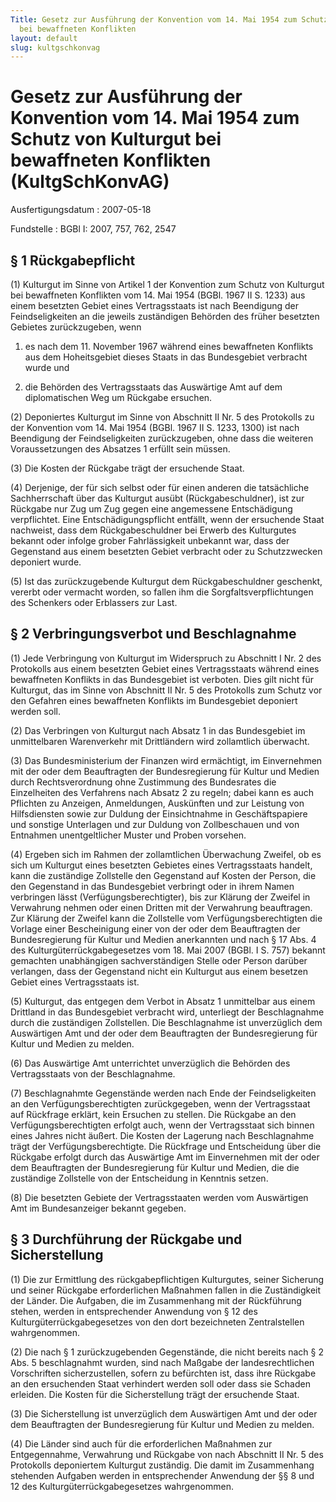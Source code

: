 ```yaml
---
Title: Gesetz zur Ausführung der Konvention vom 14. Mai 1954 zum Schutz von Kulturgut
  bei bewaffneten Konflikten
layout: default
slug: kultgschkonvag
---
```


# Gesetz zur Ausführung der Konvention vom 14. Mai 1954 zum Schutz von Kulturgut bei bewaffneten Konflikten (KultgSchKonvAG)

Ausfertigungsdatum
:   2007-05-18

Fundstelle
:   BGBl I: 2007, 757, 762, 2547


## § 1 Rückgabepflicht

(1) Kulturgut im Sinne von Artikel 1 der Konvention zum Schutz von
Kulturgut bei bewaffneten Konflikten vom 14. Mai 1954 (BGBl. 1967 II
S. 1233) aus einem besetzten Gebiet eines Vertragsstaats ist nach
Beendigung der Feindseligkeiten an die jeweils zuständigen Behörden
des früher besetzten Gebietes zurückzugeben, wenn

1.  es nach dem 11. November 1967 während eines bewaffneten Konflikts aus
    dem Hoheitsgebiet dieses Staats in das Bundesgebiet verbracht wurde
    und


2.  die Behörden des Vertragsstaats das Auswärtige Amt auf dem
    diplomatischen Weg um Rückgabe ersuchen.




(2) Deponiertes Kulturgut im Sinne von Abschnitt II Nr. 5 des
Protokolls zu der Konvention vom 14. Mai 1954 (BGBl. 1967 II S. 1233,
1300) ist nach Beendigung der Feindseligkeiten zurückzugeben, ohne
dass die weiteren Voraussetzungen des Absatzes 1 erfüllt sein müssen.

(3) Die Kosten der Rückgabe trägt der ersuchende Staat.

(4) Derjenige, der für sich selbst oder für einen anderen die
tatsächliche Sachherrschaft über das Kulturgut ausübt
(Rückgabeschuldner), ist zur Rückgabe nur Zug um Zug gegen eine
angemessene Entschädigung verpflichtet. Eine Entschädigungspflicht
entfällt, wenn der ersuchende Staat nachweist, dass dem
Rückgabeschuldner bei Erwerb des Kulturgutes bekannt oder infolge
grober Fahrlässigkeit unbekannt war, dass der Gegenstand aus einem
besetzten Gebiet verbracht oder zu Schutzzwecken deponiert wurde.

(5) Ist das zurückzugebende Kulturgut dem Rückgabeschuldner geschenkt,
vererbt oder vermacht worden, so fallen ihm die
Sorgfaltsverpflichtungen des Schenkers oder Erblassers zur Last.


## § 2 Verbringungsverbot und Beschlagnahme

(1) Jede Verbringung von Kulturgut im Widerspruch zu Abschnitt I Nr. 2
des Protokolls aus einem besetzten Gebiet eines Vertragsstaats während
eines bewaffneten Konflikts in das Bundesgebiet ist verboten. Dies
gilt nicht für Kulturgut, das im Sinne von Abschnitt II Nr. 5 des
Protokolls zum Schutz vor den Gefahren eines bewaffneten Konflikts im
Bundesgebiet deponiert werden soll.

(2) Das Verbringen von Kulturgut nach Absatz 1 in das Bundesgebiet im
unmittelbaren Warenverkehr mit Drittländern wird zollamtlich
überwacht.

(3) Das Bundesministerium der Finanzen wird ermächtigt, im
Einvernehmen mit der oder dem Beauftragten der Bundesregierung für
Kultur und Medien durch Rechtsverordnung ohne Zustimmung des
Bundesrates die Einzelheiten des Verfahrens nach Absatz 2 zu regeln;
dabei kann es auch Pflichten zu Anzeigen, Anmeldungen, Auskünften und
zur Leistung von Hilfsdiensten sowie zur Duldung der Einsichtnahme in
Geschäftspapiere und sonstige Unterlagen und zur Duldung von
Zollbeschauen und von Entnahmen unentgeltlicher Muster und Proben
vorsehen.

(4) Ergeben sich im Rahmen der zollamtlichen Überwachung Zweifel, ob
es sich um Kulturgut eines besetzten Gebietes eines Vertragsstaats
handelt, kann die zuständige Zollstelle den Gegenstand auf Kosten der
Person, die den Gegenstand in das Bundesgebiet verbringt oder in ihrem
Namen verbringen lässt (Verfügungsberechtigter), bis zur Klärung der
Zweifel in Verwahrung nehmen oder einen Dritten mit der Verwahrung
beauftragen. Zur Klärung der Zweifel kann die Zollstelle vom
Verfügungsberechtigten die Vorlage einer Bescheinigung einer von der
oder dem Beauftragten der Bundesregierung für Kultur und Medien
anerkannten und nach § 17 Abs. 4 des Kulturgüterrückgabegesetzes vom
18\. Mai 2007 (BGBl. I S. 757) bekannt gemachten unabhängigen
sachverständigen Stelle oder Person darüber verlangen, dass der
Gegenstand nicht ein Kulturgut aus einem besetzen Gebiet eines
Vertragsstaats ist.

(5) Kulturgut, das entgegen dem Verbot in Absatz 1 unmittelbar aus
einem Drittland in das Bundesgebiet verbracht wird, unterliegt der
Beschlagnahme durch die zuständigen Zollstellen. Die Beschlagnahme ist
unverzüglich dem Auswärtigen Amt und der oder dem Beauftragten der
Bundesregierung für Kultur und Medien zu melden.

(6) Das Auswärtige Amt unterrichtet unverzüglich die Behörden des
Vertragsstaats von der Beschlagnahme.

(7) Beschlagnahmte Gegenstände werden nach Ende der Feindseligkeiten
an den Verfügungsberechtigten zurückgegeben, wenn der Vertragsstaat
auf Rückfrage erklärt, kein Ersuchen zu stellen. Die Rückgabe an den
Verfügungsberechtigten erfolgt auch, wenn der Vertragsstaat sich
binnen eines Jahres nicht äußert. Die Kosten der Lagerung nach
Beschlagnahme trägt der Verfügungsberechtigte. Die Rückfrage und
Entscheidung über die Rückgabe erfolgt durch das Auswärtige Amt im
Einvernehmen mit der oder dem Beauftragten der Bundesregierung für
Kultur und Medien, die die zuständige Zollstelle von der Entscheidung
in Kenntnis setzen.

(8) Die besetzten Gebiete der Vertragsstaaten werden vom Auswärtigen
Amt im Bundesanzeiger bekannt gegeben.


## § 3 Durchführung der Rückgabe und Sicherstellung

(1) Die zur Ermittlung des rückgabepflichtigen Kulturgutes, seiner
Sicherung und seiner Rückgabe erforderlichen Maßnahmen fallen in die
Zuständigkeit der Länder. Die Aufgaben, die im Zusammenhang mit der
Rückführung stehen, werden in entsprechender Anwendung von § 12 des
Kulturgüterrückgabegesetzes von den dort bezeichneten Zentralstellen
wahrgenommen.

(2) Die nach § 1 zurückzugebenden Gegenstände, die nicht bereits nach
§ 2 Abs. 5 beschlagnahmt wurden, sind nach Maßgabe der
landesrechtlichen Vorschriften sicherzustellen, sofern zu befürchten
ist, dass ihre Rückgabe an den ersuchenden Staat verhindert werden
soll oder dass sie Schaden erleiden. Die Kosten für die Sicherstellung
trägt der ersuchende Staat.

(3) Die Sicherstellung ist unverzüglich dem Auswärtigen Amt und der
oder dem Beauftragten der Bundesregierung für Kultur und Medien zu
melden.

(4) Die Länder sind auch für die erforderlichen Maßnahmen zur
Entgegennahme, Verwahrung und Rückgabe von nach Abschnitt II Nr. 5 des
Protokolls deponiertem Kulturgut zuständig. Die damit im Zusammenhang
stehenden Aufgaben werden in entsprechender Anwendung der §§ 8 und 12
des Kulturgüterrückgabegesetzes wahrgenommen.


